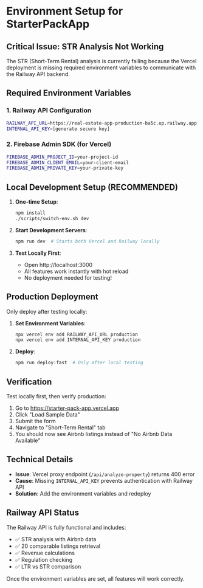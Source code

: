 # Environment Setup for StarterPackApp

## Critical Issue: STR Analysis Not Working

The STR (Short-Term Rental) analysis is currently failing because the Vercel deployment is missing required environment variables to communicate with the Railway API backend.

## Required Environment Variables

### 1. Railway API Configuration
```bash
RAILWAY_API_URL=https://real-estate-app-production-ba5c.up.railway.app
INTERNAL_API_KEY=[generate secure key]
```

### 2. Firebase Admin SDK (for Vercel)
```bash
FIREBASE_ADMIN_PROJECT_ID=your-project-id
FIREBASE_ADMIN_CLIENT_EMAIL=your-client-email
FIREBASE_ADMIN_PRIVATE_KEY=your-private-key
```

## Local Development Setup (RECOMMENDED)

1. **One-time Setup**:
   ```bash
   npm install
   ./scripts/switch-env.sh dev
   ```

2. **Start Development Servers**:
   ```bash
   npm run dev  # Starts both Vercel and Railway locally
   ```

3. **Test Locally First**:
   - Open http://localhost:3000
   - All features work instantly with hot reload
   - No deployment needed for testing!

## Production Deployment

Only deploy after testing locally:

1. **Set Environment Variables**:
   ```bash
   npx vercel env add RAILWAY_API_URL production
   npx vercel env add INTERNAL_API_KEY production
   ```

2. **Deploy**:
   ```bash
   npm run deploy:fast  # Only after local testing
   ```

## Verification

Test locally first, then verify production:

1. Go to https://starter-pack-app.vercel.app
2. Click "Load Sample Data"
3. Submit the form
4. Navigate to "Short-Term Rental" tab
5. You should now see Airbnb listings instead of "No Airbnb Data Available"

## Technical Details

- **Issue**: Vercel proxy endpoint (`/api/analyze-property`) returns 400 error
- **Cause**: Missing `INTERNAL_API_KEY` prevents authentication with Railway API
- **Solution**: Add the environment variables and redeploy

## Railway API Status

The Railway API is fully functional and includes:
- ✅ STR analysis with Airbnb data
- ✅ 20 comparable listings retrieval
- ✅ Revenue calculations
- ✅ Regulation checking
- ✅ LTR vs STR comparison

Once the environment variables are set, all features will work correctly.